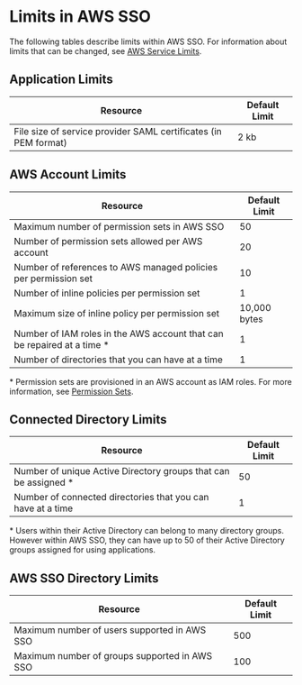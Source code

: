 # Limits in AWS SSO<a name="limits"></a>

The following tables describe limits within AWS SSO\. For information about limits that can be changed, see [AWS Service Limits](https://docs.aws.amazon.com/general/latest/gr/aws_service_limits.html)\.

## Application Limits<a name="applicationlimits"></a>


| Resource | Default Limit | 
| --- | --- | 
|  File size of service provider SAML certificates \(in PEM format\)  | 2 kb | 

## AWS Account Limits<a name="awsaccountlimits"></a>


| Resource | Default Limit | 
| --- | --- | 
| Maximum number of permission sets in AWS SSO | 50 | 
| Number of permission sets allowed per AWS account | 20 | 
|  Number of references to AWS managed policies per permission set  | 10 | 
| Number of inline policies per permission set | 1 | 
| Maximum size of inline policy per permission set | 10,000 bytes | 
|  Number of IAM roles in the AWS account that can be repaired at a time \*  | 1 | 
|  Number of directories that you can have at a time  | 1 | 

\* Permission sets are provisioned in an AWS account as IAM roles\. For more information, see [Permission Sets](permissionsetsconcept.md)\.

## Connected Directory Limits<a name="connecteddirectorylimits"></a>


| Resource | Default Limit | 
| --- | --- | 
|  Number of unique Active Directory groups that can be assigned \*  | 50 | 
|  Number of connected directories that you can have at a time  | 1 | 

\* Users within their Active Directory can belong to many directory groups\. However within AWS SSO, they can have up to 50 of their Active Directory groups assigned for using applications\.

## AWS SSO Directory Limits<a name="ssodirectorylimits"></a>


| Resource | Default Limit | 
| --- | --- | 
|  Maximum number of users supported in AWS SSO  | 500 | 
| Maximum number of groups supported in AWS SSO | 100 | 
